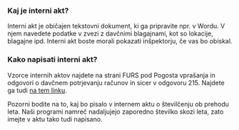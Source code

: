 

### Kaj je interni akt?

Interni akt je običajen tekstovni dokument, ki ga pripravite npr. v Wordu. V njem navedete podatke v zvezi z davčnimi blagajnami, kot so lokacije, blagajne ipd. Interni akt boste morali pokazati inšpektorju, če vas bo obiskal.

### Kako napisati interni akt?

Vzorce internih aktov najdete na strani FURS pod Pogosta vprašanja in odgovori o davčnem potrjevanju računov in sicer v odgovoru 215. Najdete ga tudi 
[na tem linku](https://www.racunovodja.com/clanki.asp?clanek=8962#_Toc433366090).

Pozorni bodite na to, kaj bo pisalo v internem aktu o številčenju ob prehodu leta. Naši programi namreč nadaljujejo zaporedno številko skozi leta, zato imejte v aktu tako tudi napisano.

